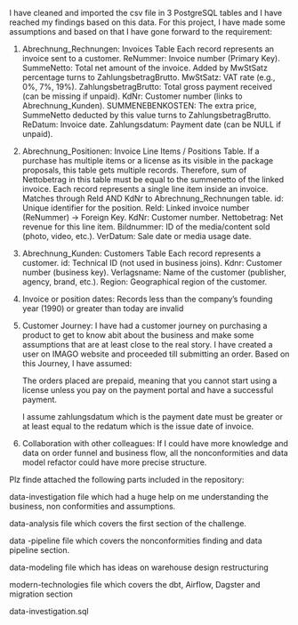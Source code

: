 I have cleaned and imported the csv file in 3 PostgreSQL tables and I have reached my findings based on this data.
For this project, I have made some assumptions and based on that I have gone forward to the requirement: 

1. Abrechnung_Rechnungen: Invoices Table
    Each record represents an invoice sent to a customer.
    ReNummer: Invoice number (Primary Key).
    SummeNetto: Total net amount of the invoice. Added by MwStSatz percentage turns to ZahlungsbetragBrutto.
    MwStSatz: VAT rate (e.g., 0%, 7%, 19%).
    ZahlungsbetragBrutto: Total gross payment received (can be missing if unpaid).
    KdNr: Customer number (links to Abrechnung_Kunden).
    SUMMENEBENKOSTEN: The extra price, SummeNetto deducted by this value turns to ZahlungsbetragBrutto.
    ReDatum: Invoice date.
    Zahlungsdatum: Payment date (can be NULL if unpaid).

2. Abrechnung_Positionen: Invoice Line Items / Positions Table.
  If a purchase has multiple items or a license as its visible in the package proposals, this table gets multiple records. Therefore, sum of Nettobetrag in this table must be equal to the summenetto of the linked invoice.
  Each record represents a single line item inside an invoice.
  Matches through ReId AND KdNr to Abrechnung_Rechnungen table.
  id: Unique identifier for the position.
  ReId: Linked invoice number (ReNummer) → Foreign Key.
  KdNr: Customer number.
  Nettobetrag: Net revenue for this line item.
  Bildnummer: ID of the media/content sold (photo, video, etc.).
  VerDatum: Sale date or media usage date.

3. Abrechnung_Kunden: Customers Table
  Each record represents a customer.
  id: Technical ID (not used in business joins).
  Kdnr: Customer number (business key).
  Verlagsname: Name of the customer (publisher, agency, brand, etc.).
  Region: Geographical region of the customer.
4. Invoice or position dates: Records less than the company’s founding year (1990) or greater than today are invalid

5. Customer Journey: I have had a customer journey on purchasing a product to get to know abit about the business and make some assumptions that are at least close to the real story. I have created a user on IMAGO website and proceeded till submitting an order. Based on    this Journey, I have assumed: 

      The orders placed are prepaid, meaning that you cannot start using a license unless you pay on the payment portal and have a successful payment. 
      
      I assume zahlungsdatum which is the payment date must be greater or at least equal to the redatum which is the issue date of invoice.

6. Collaboration with other colleagues: If I could have more knowledge and data on order funnel and business flow, all the nonconformities and data model refactor could have more precise structure.

Plz finde attached the following parts included in the repository:

data-investigation file which had a huge help on me understanding the business, non conformities and assumptions.

data-analysis file which covers the first section of the challenge.

data -pipeline file which covers the nonconformities finding and data pipeline section.

data-modeling file which has ideas on warehouse design restructuring

modern-technologies file which covers the dbt, Airflow, Dagster and migration section

data-investigation.sql
